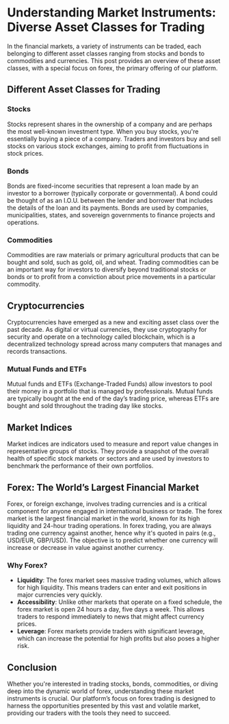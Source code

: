 # Understanding Market Instruments: Diverse Asset Classes for Trading

In the financial markets, a variety of instruments can be traded, each belonging to different asset classes ranging from stocks and bonds to commodities and currencies. This post provides an overview of these asset classes, with a special focus on forex, the primary offering of our platform.

## Different Asset Classes for Trading

### Stocks

Stocks represent shares in the ownership of a company and are perhaps the most well-known investment type. When you buy stocks, you're essentially buying a piece of a company. Traders and investors buy and sell stocks on various stock exchanges, aiming to profit from fluctuations in stock prices.

### Bonds

Bonds are fixed-income securities that represent a loan made by an investor to a borrower (typically corporate or governmental). A bond could be thought of as an I.O.U. between the lender and borrower that includes the details of the loan and its payments. Bonds are used by companies, municipalities, states, and sovereign governments to finance projects and operations.

### Commodities

Commodities are raw materials or primary agricultural products that can be bought and sold, such as gold, oil, and wheat. Trading commodities can be an important way for investors to diversify beyond traditional stocks or bonds or to profit from a conviction about price movements in a particular commodity.

## Cryptocurrencies

Cryptocurrencies have emerged as a new and exciting asset class over the past decade. As digital or virtual currencies, they use cryptography for security and operate on a technology called blockchain, which is a decentralized technology spread across many computers that manages and records transactions.

### Mutual Funds and ETFs

Mutual funds and ETFs (Exchange-Traded Funds) allow investors to pool their money in a portfolio that is managed by professionals. Mutual funds are typically bought at the end of the day’s trading price, whereas ETFs are bought and sold throughout the trading day like stocks.

## Market Indices

Market indices are indicators used to measure and report value changes in representative groups of stocks. They provide a snapshot of the overall health of specific stock markets or sectors and are used by investors to benchmark the performance of their own portfolios.

## Forex: The World’s Largest Financial Market

Forex, or foreign exchange, involves trading currencies and is a critical component for anyone engaged in international business or trade. The forex market is the largest financial market in the world, known for its high liquidity and 24-hour trading operations. In forex trading, you are always trading one currency against another, hence why it's quoted in pairs (e.g., USD/EUR, GBP/USD). The objective is to predict whether one currency will increase or decrease in value against another currency.

### Why Forex?

- **Liquidity**: The forex market sees massive trading volumes, which allows for high liquidity. This means traders can enter and exit positions in major currencies very quickly.
- **Accessibility**: Unlike other markets that operate on a fixed schedule, the forex market is open 24 hours a day, five days a week. This allows traders to respond immediately to news that might affect currency prices.
- **Leverage**: Forex markets provide traders with significant leverage, which can increase the potential for high profits but also poses a higher risk.

## Conclusion

Whether you're interested in trading stocks, bonds, commodities, or diving deep into the dynamic world of forex, understanding these market instruments is crucial. Our platform’s focus on forex trading is designed to harness the opportunities presented by this vast and volatile market, providing our traders with the tools they need to succeed.
